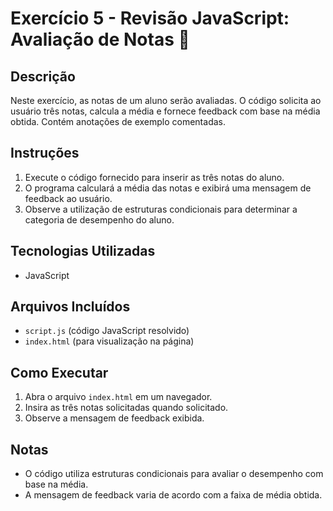 # Exercício 5 - Revisão JavaScript: Avaliação de Notas 📌

## Descrição
Neste exercício, as notas de um aluno serão avaliadas. O código solicita ao usuário três notas, calcula a média e fornece feedback com base na média obtida. Contém anotações de exemplo comentadas.

## Instruções
1. Execute o código fornecido para inserir as três notas do aluno.
2. O programa calculará a média das notas e exibirá uma mensagem de feedback ao usuário.
3. Observe a utilização de estruturas condicionais para determinar a categoria de desempenho do aluno.

## Tecnologias Utilizadas
- JavaScript

## Arquivos Incluídos
- `script.js` (código JavaScript resolvido)
- `index.html` (para visualização na página)

## Como Executar
1. Abra o arquivo `index.html` em um navegador.
2. Insira as três notas solicitadas quando solicitado.
3. Observe a mensagem de feedback exibida.

## Notas
- O código utiliza estruturas condicionais para avaliar o desempenho com base na média.
- A mensagem de feedback varia de acordo com a faixa de média obtida.